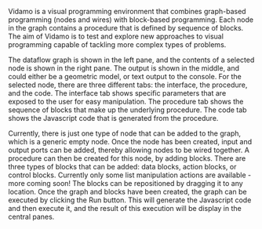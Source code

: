 Vidamo is a visual programming environment that combines graph-based programming  (nodes and wires) with block-based programming. Each node in the graph contains a procedure that is defined by sequence of blocks. The aim of Vidamo is to test and explore new approaches to visual programming capable of tackling more complex types of problems. 

The dataflow graph is shown in the left pane, and the contents of a selected node is shown in the right pane. The output is shown in the middle, and could either be a geometric model, or text output to the console. For the selected node, there are three different tabs: the interface, the procedure, and the code. The interface tab shows specific parameters that are exposed to the user for easy manipulation. The procedure tab shows the sequence of blocks that make up the underlying procedure. The code tab shows the Javascript code that is generated from the procedure. 

Currently, there is just one type of node that can be added to the graph, which is a generic empty node. Once the node has been created, input and output ports can be added, thereby allowing nodes to be wired together. A procedure can then be created for this node, by adding blocks. There are three types of blocks that can be added: data blocks, action blocks, or control blocks. Currently only some list manipulation actions are available - more coming soon! The blocks can be repositioned by dragging it to any location. Once the graph and blocks have been created, the graph can be executed by clicking the Run button. This will generate the Javascript code and then execute it, and the result of this execution will be display in the central panes. 